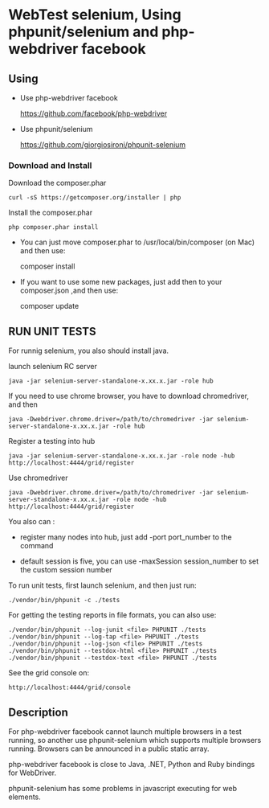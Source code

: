 WebTest selenium, Using phpunit/selenium and php-webdriver facebook
===================================================================

##  Using

* Use php-webdriver facebook

    https://github.com/facebook/php-webdriver

* Use phpunit/selenium

    https://github.com/giorgiosironi/phpunit-selenium    


### Download and Install

Download the composer.phar

    curl -sS https://getcomposer.org/installer | php

Install the composer.phar
    
    php composer.phar install

* You can just move composer.phar to /usr/local/bin/composer (on Mac) and then use:

    composer install

* If you want to use some new packages, just add then to your composer.json ,and then use:

    composer update  

## RUN UNIT TESTS

For runnig selenium, you also should install java.

launch selenium RC server 

    java -jar selenium-server-standalone-x.xx.x.jar -role hub

If you need to use chrome browser, you have to download chromedriver, and then

    java -Dwebdriver.chrome.driver=/path/to/chromedriver -jar selenium-server-standalone-x.xx.x.jar -role hub

Register a testing into hub

    java -jar selenium-server-standalone-x.xx.x.jar -role node -hub http://localhost:4444/grid/register

Use chromedriver
    
    java -Dwebdriver.chrome.driver=/path/to/chromedriver -jar selenium-server-standalone-x.xx.x.jar -role node -hub http://localhost:4444/grid/register 

You also can :

* register many nodes into hub, just add -port port_number to the command

* default session is five, you can use -maxSession session_number to set the custom session number

To run unit tests, first launch selenium, and then just run:

    ./vendor/bin/phpunit -c ./tests

For getting the testing reports in file formats, you can also use:

    ./vendor/bin/phpunit --log-junit <file> PHPUNIT ./tests
    ./vendor/bin/phpunit --log-tap <file> PHPUNIT ./tests
    ./vendor/bin/phpunit --log-json <file> PHPUNIT ./tests
    ./vendor/bin/phpunit --testdox-html <file> PHPUNIT ./tests
    ./vendor/bin/phpunit --testdox-text <file> PHPUNIT ./tests

See the grid console on:

    http://localhost:4444/grid/console

## Description


For php-webdriver facebook cannot launch multiple browsers in a test running, so another use phpunit-selenium which supports multiple browsers running. Browsers can be announced in a public static array.

php-webdriver facebook is close to Java, .NET, Python and Ruby bindings for WebDriver.

phpunit-selenium has some problems in javascript executing for web elements.